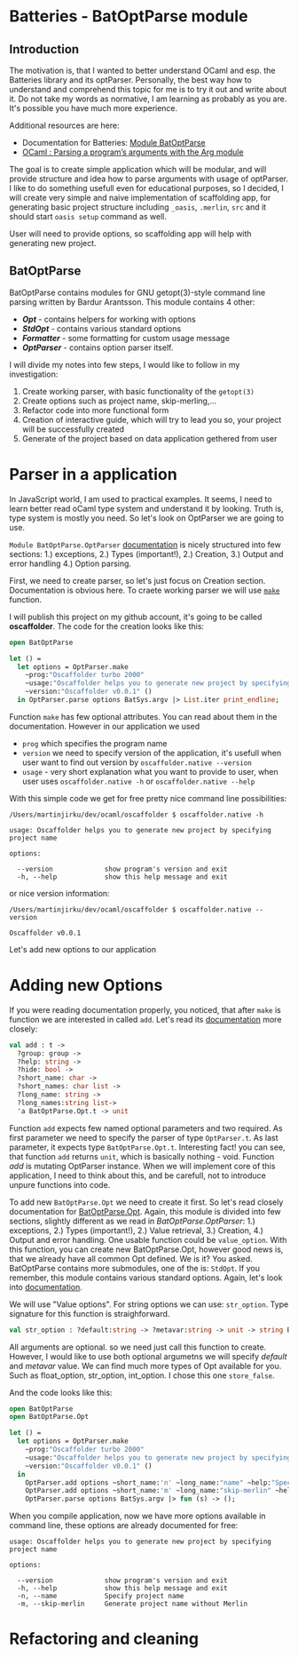 # Batteries - BatOptParse module
## Introduction

The motivation is, that I wanted to better understand OCaml and esp. the Batteries library and its optParser. Personally, the best way how to understand and comprehend this topic for me is to try it out and write about it. Do not take my words as normative, I am learning as probably as you are. It's possible you have much more experience.

Additional resources are here:
 - Documentation for Batteries: [Module BatOptParse](https://ocaml-batteries-team.github.io/batteries-included/hdoc2/BatOptParse.html)
 - [OCaml : Parsing a program’s arguments with the Arg module](http://scylardor.fr/2013/10/14/ocaml-parsing-a-programs-arguments-with-the-arg-module/)

 The goal is to create simple application which will be modular, and will provide structure and idea how to parse arguments with usage of optParser. I like to do something usefull even for educational purposes, so I decided, I will create very simple and naive implementation of scaffolding app, for generating basic project structure including `_oasis`, `.merlin`, `src` and it should start `oasis setup` command as well.

 User will need to provide options, so scaffolding app will help with generating new project.

## BatOptParse

BatOptParse contains modules for GNU getopt(3)-style command line parsing written by Bardur Arantsson. This module contains 4 other:

 - **_Opt_** - contains helpers for working with options
 - **_StdOpt_** - contains various standard options
 - **_Formatter_** - some formatting for custom usage message
 - **_OptParser_** - contains option parser itself.

I will divide my notes into few steps, I would like to follow in my investigation:
 1. Create working parser, with basic functionality of the `getopt(3)`
 2. Create options such as project name, skip-merling,...
 3. Refactor code into more functional form
 4. Creation of interactive guide, which will try to lead you so, your project will be successfully created
 5. Generate of the project based on data application gethered from user

# Parser in a application

 In JavaScript world, I am used to practical examples. It seems, I need to learn better read oCaml type system and understand it by looking. Truth is, type system is mostly you need. So let's look on OptParser we are going to use.

 `Module BatOptParse.OptParser` [documentation](https://ocaml-batteries-team.github.io/batteries-included/hdoc2/BatOptParse.OptParser.html) is nicely structured into few sections: 1.) exceptions, 2.) Types (important!), 2.) Creation, 3.) Output and error handling 4.) Option parsing.

 First, we need to create parser, so let's just focus on Creation section. Documentation is obvious here. To craete working parser we will use [`make`](https://ocaml-batteries-team.github.io/batteries-included/hdoc2/BatOptParse.OptParser.html#VALmake) function.

I will publish this project on my github account, it's going to be called **oscaffolder**. The code for the creation looks like this:

```ocaml
open BatOptParse

let () =
  let options = OptParser.make
    ~prog:"Oscaffolder turbo 2000"
    ~usage:"Oscaffolder helps you to generate new project by specifying project name"
    ~version:"Oscaffolder v0.0.1" ()
  in OptParser.parse options BatSys.argv |> List.iter print_endline;
```

Function `make` has few optional attributes. You can read about them in the documentation. However in our application we used
  - `prog` which specifies the program name
  - `version` we need to specify version of the application, it's usefull when user want to find out version by `oscaffolder.native --version`
  - `usage` - very short explanation what you want to provide to user, when user uses `oscaffolder.native -h` or `oscaffolder.native --help`

With this simple code we get for free pretty nice command line possibilities:

```
/Users/martinjirku/dev/ocaml/oscaffolder $ oscaffolder.native -h

usage: Oscaffolder helps you to generate new project by specifying project name

options:

  --version             show program's version and exit
  -h, --help            show this help message and exit
```

or nice version information:

```
/Users/martinjirku/dev/ocaml/oscaffolder $ oscaffolder.native --version

Oscaffolder v0.0.1
```

Let's add new options to our application

# Adding new Options

If you were reading documentation properly, you noticed, that after `make` is function we are interested in called `add`. Let's read its [documentation](https://ocaml-batteries-team.github.io/batteries-included/hdoc2/BatOptParse.OptParser.html#VALadd) more closely:

```ocaml
val add : t ->
  ?group: group ->
  ?help: string ->
  ?hide: bool ->
  ?short_name: char ->
  ?short_names: char list ->
  ?long_name: string ->
  ?long_names:string list->
  'a BatOptParse.Opt.t -> unit
```

Function `add` expects few named optional parameters and two required. As first parameter we need to specify the  parser of type `OptParser.t`. As last parameter, it expects type `BatOptParse.Opt.t`.
Interesting fact! you can see, that function `add` returns `unit`, which is basically nothing - void. Function _add_ is mutating OptParser instance. When we will implement core of this application, I need to think about this, and be carefull, not to introduce unpure functions into code.

To add new `BatOptParse.Opt` we need to create it first. So let's read closely documentation for [BatOptParse.Opt](https://ocaml-batteries-team.github.io/batteries-included/hdoc2/BatOptParse.Opt.html). Again, this module is divided into few sections, slightly different as we read in _BatOptParse.OptParser_: 1.) exceptions, 2.) Types (important!), 2.) Value retrieval, 3.) Creation, 4.) Output and error handling. One usable function could be `value_option`. With this function, you can create new BatOptParse.Opt, however good news is, that we already have all common Opt defined. We is it? You asked. BatOptParse contains more submodules, one of the is: `StdOpt`. If you remember, this module contains various standard options. Again, let's look into [documentation](https://ocaml-batteries-team.github.io/batteries-included/hdoc2/BatOptParse.StdOpt.html).

We will use "Value options". For string options we can use: `str_option`. Type signature for this function is straighforward. 
```ocaml
val str_option : ?default:string -> ?metavar:string -> unit -> string BatOptParse.Opt.t
```

All arguments are optional. so we need just call this function to create. However, I would like to use both optional argumetns we will specify _default_ and _metavar_ value. We can find much more types of Opt available for you. Such as float_option, str_option, int_option. I chose this one `store_false`.

And the code looks like this:

```ocaml
open BatOptParse
open BatOptParse.Opt

let () =
  let options = OptParser.make
    ~prog:"Oscaffolder turbo 2000"
    ~usage:"Oscaffolder helps you to generate new project by specifying project name"
    ~version:"Oscaffolder v0.0.1" ()
  in
    OptParser.add options ~short_name:'n' ~long_name:"name" ~help:"Specify project name" @@ StdOpt.str_option ~default:("/") ~metavar:"" ();
    OptParser.add options ~short_name:'m' ~long_name:"skip-merlin" ~help:"Generate project name without Merlin" @@ StdOpt.store_false ();
    OptParser.parse options BatSys.argv |> fun (s) -> ();
```

When you compile application, now we have more options available in command line, these options are already documented for free:

```
usage: Oscaffolder helps you to generate new project by specifying project name

options:

  --version             show program's version and exit
  -h, --help            show this help message and exit
  -n, --name            Specify project name
  -m, --skip-merlin     Generate project name without Merlin
```

# Refactoring and cleaning
